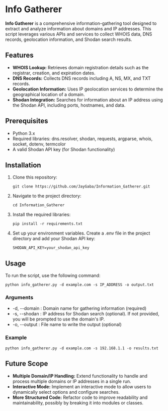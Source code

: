 # Info Gatherer

**Info Gatherer** is a comprehensive information-gathering tool designed to extract and analyze information about domains and IP addresses. This script leverages various APIs and services to collect WHOIS data, DNS records, geolocation information, and Shodan search results.

## Features

- **WHOIS Lookup:** Retrieves domain registration details such as the registrar, creation, and expiration dates.
- **DNS Records:** Collects DNS records including A, NS, MX, and TXT records.
- **Geolocation Information:** Uses IP geolocation services to determine the geographical location of a domain.
- **Shodan Integration:** Searches for information about an IP address using the Shodan API, including ports, hostnames, and data.

## Prerequisites

- Python 3.x
- Required libraries: dns.resolver, shodan, requests, argparse, whois, socket, dotenv, termcolor
- A valid Shodan API key (for Shodan functionality)

## Installation

1. Clone this repository:
   ```
   git clone https://github.com/JayGaba/Information_Gatherer.git
   ```

3. Navigate to the project directory:
   ```
   cd Information_Gatherer
   ```

5. Install the required libraries:
   ```
   pip install -r requirements.txt
   ```

7. Set up your environment variables. Create a .env file in the project directory and add your Shodan API key:
   ```
   SHODAN_API_KEY=your_shodan_api_key
   ```

## Usage

To run the script, use the following command:
   ```
   python info_gatherer.py -d example.com -s IP_ADDRESS -o output.txt
   ```

### Arguments

- -d, --domain : Domain name for gathering information (required)
- -s, --shodan : IP address for Shodan search (optional). If not provided, you will be prompted to use the domain's IP.
- -o, --output : File name to write the output (optional)

### Example
   ```
   python info_gatherer.py -d example.com -s 192.168.1.1 -o results.txt
   ```

## Future Scope

- **Multiple Domain/IP Handling:** Extend functionality to handle and process multiple domains or IP addresses in a single run.
- **Interactive Mode:** Implement an interactive mode to allow users to dynamically select options and configure searches.
- **More Structured Code:** Refactor code to improve readability and maintainability, possibly by breaking it into modules or classes.
